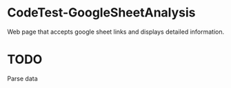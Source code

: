 # CodeTest-GoogleSheetAnalysis
Web page that accepts google sheet links and displays detailed information.

# TODO
Parse data

